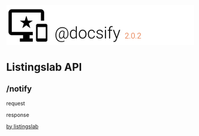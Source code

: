 ![header](../../media/header.png) 

# Listingslab API

## /notify

request

response

[by listingslab](https://listingslab.com/docsify) 